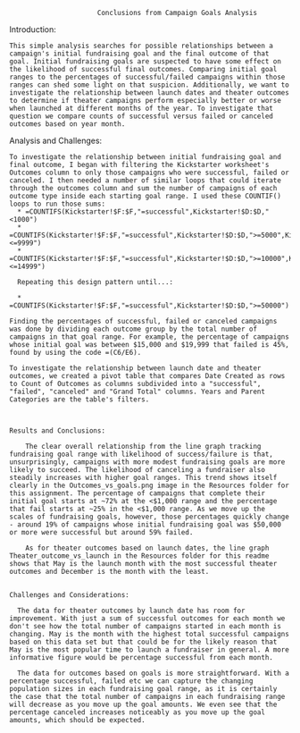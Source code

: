                           Conclusions from Campaign Goals Analysis

  Introduction:

    This simple analysis searches for possible relationships between a campaign's initial fundraising goal and the final outcome of that goal. Initial fundraising goals are suspected to have some effect on the likelihood of successful final outcomes. Comparing initial goal ranges to the percentages of successful/failed campaigns within those ranges can shed some light on that suspicion. Additionally, we want to investigate the relationship between launch dates and theater outcomes to determine if theater campaigns perform especially better or worse when launched at different months of the year. To investigate that question we compare counts of successful versus failed or canceled outcomes based on year month. 

  Analysis and Challenges:

    To investigate the relationship between initial fundraising goal and final outcome, I began with filtering the Kickstarter worksheet's Outcomes column to only those campaigns who were successful, failed or canceled. I then needed a number of similar loops that could iterate through the outcomes column and sum the number of campaigns of each outcome type inside each starting goal range. I used these COUNTIF() loops to run those sums:
      * =COUNTIFS(Kickstarter!$F:$F,"=successful",Kickstarter!$D:$D,"<1000")
      * =COUNTIFS(Kickstarter!$F:$F,"=successful",Kickstarter!$D:$D,">=5000",Kickstarter!$D:$D,"<=9999")
      * =COUNTIFS(Kickstarter!$F:$F,"=successful",Kickstarter!$D:$D,">=10000",Kickstarter!$D:$D,"<=14999")

      Repeating this design pattern until...:

      * =COUNTIFS(Kickstarter!$F:$F,"=successful",Kickstarter!$D:$D,">=50000")

    Finding the percentages of successful, failed or canceled campaigns was done by dividing each outcome group by the total number of campaigns in that goal range. For example, the percentage of campaigns whose initial goal was between $15,000 and $19,999 that failed is 45%, found by using the code =(C6/E6).

    To investigate the relationship between launch date and theater outcomes, we created a pivot table that compares Date Created as rows to Count of Outcomes as columns subdivided into a "successful", "failed", "canceled" and "Grand Total" columns. Years and Parent Categories are the table's filters. 



    Results and Conclusions:

        The clear overall relationship from the line graph tracking fundraising goal range with likelihood of success/failure is that, unsurprisingly, campaigns with more modest fundraising goals are more likely to succeed. The likelihood of canceling a fundraiser also steadily increases with higher goal ranges. This trend shows itself clearly in the Outcomes_vs_goals.png image in the Resources folder for this assignment. The percentage of campaigns that complete their initial goal starts at ~72% at the <$1,000 range and the percentage that fail starts at ~25% in the <$1,000 range. As we move up the scales of fundraising goals, however, those percentages quickly change - around 19% of campaigns whose initial fundraising goal was $50,000 or more were successful but around 59% failed. 

        As for theater outcomes based on launch dates, the line graph Theater_outcome_vs_launch in the Resources folder for this readme shows that May is the launch month with the most successful theater outcomes and December is the month with the least. 

    
    Challenges and Considerations:

      The data for theater outcomes by launch date has room for improvement. With just a sum of successful outcomes for each month we don't see how the total number of campaigns started in each month is changing. May is the month with the highest total successful campaigns based on this data set but that could be for the likely reason that May is the most popular time to launch a fundraiser in general. A more informative figure would be percentage successful from each month. 

      The data for outcomes based on goals is more straightforward. With a percentage successful, failed etc we can capture the changing population sizes in each fundraising goal range, as it is certainly the case that the total number of campaigns in each fundraising range will decrease as you move up the goal amounts. We even see that the percentage canceled increases noticeably as you move up the goal amounts, which should be expected.  
